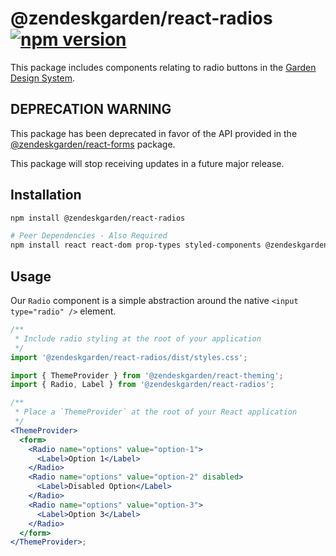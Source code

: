 # @zendeskgarden/react-radios [![npm version](https://img.shields.io/npm/v/@zendeskgarden/react-radios.svg?style=flat-square)](https://www.npmjs.com/package/@zendeskgarden/react-radios)

This package includes components relating to radio buttons in the
[Garden Design System](https://zendeskgarden.github.io/).

## DEPRECATION WARNING

This package has been deprecated in favor of the API provided in the
[@zendeskgarden/react-forms](https://garden.zendesk.com/react-components/forms/) package.

This package will stop receiving updates in a future major release.

## Installation

```sh
npm install @zendeskgarden/react-radios

# Peer Dependencies - Also Required
npm install react react-dom prop-types styled-components @zendeskgarden/react-theming
```

## Usage

Our `Radio` component is a simple abstraction around the
native `<input type="radio" />` element.

```jsx static
/**
 * Include radio styling at the root of your application
 */
import '@zendeskgarden/react-radios/dist/styles.css';

import { ThemeProvider } from '@zendeskgarden/react-theming';
import { Radio, Label } from '@zendeskgarden/react-radios';

/**
 * Place a `ThemeProvider` at the root of your React application
 */
<ThemeProvider>
  <form>
    <Radio name="options" value="option-1">
      <Label>Option 1</Label>
    </Radio>
    <Radio name="options" value="option-2" disabled>
      <Label>Disabled Option</Label>
    </Radio>
    <Radio name="options" value="option-3">
      <Label>Option 3</Label>
    </Radio>
  </form>
</ThemeProvider>;
```
